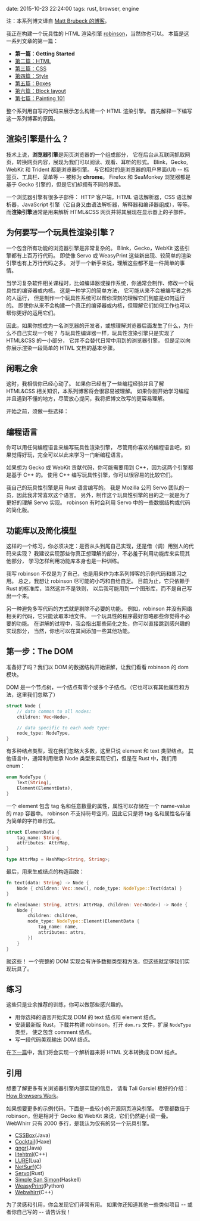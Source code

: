 date: 2015-10-23 22:24:00
tags: rust, browser, engine


注：本系列博文译自 [Matt Brubeck 的博客](http://limpet.net/mbrubeck/2014/08/08/toy-layout-engine-1.html)。

我正在构建一个玩具性的 HTML 渲染引擎 [robinson][]，当然你也可以。
本篇是这一系列文章的第一篇：

* **第一篇：Getting Started**
* [第二篇：HTML][html]
* [第三篇：CSS][css]
* [第四篇：Style][style]
* [第五篇：Boxes][boxes]
* [第六篇：Block layout][layout]
* [第七篇：Painting 101][painting]

[robinson]: https://github.com/mbrubeck/robinson
[html]: http://limpet.net/mbrubeck/2014/08/11/toy-layout-engine-2.html
[css]: http://limpet.net/mbrubeck/2014/08/13/toy-layout-engine-3-css.html
[style]: http://limpet.net/mbrubeck/2014/08/23/toy-layout-engine-4-style.html
[boxes]: http://limpet.net/mbrubeck/2014/09/08/toy-layout-engine-5-boxes.html
[layout]: http://limpet.net/mbrubeck/2014/09/17/toy-layout-engine-6-block.html
[painting]: http://limpet.net/mbrubeck/2014/11/05/toy-layout-engine-7-painting.html



整个系列用自写的代码来展示怎么构建一个 HTML 渲染引擎。
首先解释一下编写这一系列博客的原因。


## 渲染引擎是什么？

技术上说，**浏览器引擎**是网页浏览器的一个组成部分，
它在后台从互联网抓取网页，转换网页内容，展现为我们可以阅读、观看、耳听的形式。
Blink，Gecko, WebKit 和 Trident 都是浏览器引擎。
与它相对的是浏览器的用户界面(UI) -- 标签页、工具栏、菜单等 -- 被称为 **chrome**。
Firefox 和 SeaMonkey 浏览器都是基于 Gecko 引擎的，但是它们却拥有不同的界面。

一个浏览器引擎有很多子部件：
HTTP 客户端，HTML 语法解析器，CSS 语法解析器，JavaScript 引擎（它自身又由语法解析器，解释器和编译器组成），等等。
而**渲染引擎**通常是用来解析 HTML&CSS 网页并将其展现在显示器上的子部件。


## 为何要写一个玩具性渲染引擎？

一个包含所有功能的浏览器引擎是非常复杂的。
Blink，Gecko，WebKit 这些引擎都有上百万行代码。
即使像 Servo 或 WeasyPrint 这些新出现、较简单的渲染引擎也有上万行代码之多。
对于一个新手来说，理解这些都不是一件简单的事情。

当学习复杂软件相关课程时，比如编译器或操作系统，你通常会制作、修改一个玩具性的编译器或内核。
这是一种学习的简单方法，
它可能从来不会被编写者之外的人运行，
但是制作一个玩具性系统可以帮你深刻的理解它们到底是如何运行的。
即使你从来不会构建一个真正的编译器或内核，但理解它们如何工作也可以帮你更好的运用它们。

因此，如果你想成为一名浏览器的开发者，或想理解浏览器后面发生了什么，为什么不自己实现一个呢？
与玩具性编译器一样，玩具性渲染引擎只是实现了 HTML&CSS 的一小部分，
它并不会替代日常中用到的浏览器引擎，
但是足以向你展示渲染一段简单的 HTML 文档的基本步骤。


## 闲暇之余

这时，我相信你已经心动了。
如果你已经有了一些编程经验并且了解 HTML&CSS 相关知识，本系列博客将会很容易被理解。
如果你刚开始学习编程并且遇到不懂的地方，尽管放心提问，我将把博文改写的更容易理解。


开始之前，须做一些选择：

## 编程语言

你可以用任何编程语言来编写玩具性渲染引擎，
尽管用你喜欢的编程语言吧，如果觉得好玩，完全可以以此来学习一门新编程语言。

如果想为 Gecko 或 WebKit 贡献代码，你可能需要用到 C++，因为这两个引擎都是基于 C++ 的。
使用 C++ 编写玩具性引擎，你可以很容易的比较它们。

我自己的玩具性引擎是用 Rust 语言编写的。
我是 Mozilla 公司 Servo 团队的一员，因此我非常喜欢这个语言。
另外，制作这个玩具性引擎的目的之一就是为了更好的理解 Servo 实现。
robinson 有时会利用 Servo 中的一些数据结构或代码的简化版。


## 功能库以及简化模型

这样的一个练习，你必须决定：是否从头到尾自己实现，还是借（调）用别人的代码来实现？
我建议实现那些你真正想理解的部分，不必羞于利用功能库来实现其他部分，
学习怎样利用功能库本身也是一种训练。

我写 robinson 不仅是为了自己，也是用来作为本系列博客的示例代码和练习之用。
总之，我想让 robinson 尽可能的小巧和自给自足。
目前为止，它只依赖于 Rust 的标准库，当然这并不是铁则，
以后我可能用到一个图形库，而不是自己写出一个来。

另一种避免多写代码的方式就是剔除不必要的功能。
例如，robinson 并没有网络相关的代码，它只能读取本地文件。
一个玩具性的程序最好忽略那些你觉得不必要的功能。
在讲解的过程中，我会指出那些简化之处，你可以直接跳到感兴趣的实现部分，
当然，你也可以在其间添加一些其他功能。


## 第一步：The DOM

准备好了吗？我们以 DOM 的数据结构开始讲解，让我们看看 robinson 的 dom 模块。

DOM 是一个节点树，一个结点有零个或多个子结点。（它也可以有其他属性和方法，这里我们忽略了）

```rust
struct Node {
    // data common to all nodes:
    children: Vec<Node>,

    // data specific to each node type:
    node_type: NodeType,
}
```

有多种结点类型，现在我们忽略大多数，这里只说 element 和 text 类型结点。
其他语言中，通常利用继承 Node 类型来实现它们，但是在 Rust 中，我们用 enum：

```rust
enum NodeType {
    Text(String),
    Element(ElementData),
}
```

一个 element 包含 tag 名和任意数量的属性，属性可以存储在一个 name-value 的 map 容器中。
robinson 不支持符号空间，因此它只是将 tag 名和属性名存储为简单的字符串形式。

```rust
struct ElementData {
    tag_name: String,
    attributes: AttrMap,
}

type AttrMap = HashMap<String, String>;
```

最后，用来生成结点的构造函数：

```rust
fn text(data: String) -> Node {
    Node { children: Vec::new(), node_type: NodeType::Text(data) }
}

fn elem(name: String, attrs: AttrMap, children: Vec<Node>) -> Node {
    Node {
        children: children,
        node_type: NodeType::Element(ElementData {
            tag_name: name,
            attributes: attrs,
        })
    }
}
```

就这些！
一个完整的 DOM 实现会有许多数据类型和方法，但这些就足够我们实现玩具了。


## 练习

这些只是业余推荐的训练，你可以做那些感兴趣的。

* 用你选择的语言开始实现 DOM 的 text 结点和 element 结点。
* 安装最新版 Rust，下载并构建 robinson。打开 `dom.rs` 文件，扩展 `NodeType` 类型，
  使之包含 comment 结点。
* 写一段代码美观输出 DOM 结点。

在[下一篇][html]中，我们将会实现一个解析器来将 HTML 文本转换成 DOM 结点。


## 引用

想要了解更多有关浏览器引擎内部实现的信息，
请看 Tali Garsiel 极好的介绍：[How Browsers Work](http://www.html5rocks.com/en/tutorials/internals/howbrowserswork/)。


如果想要更多的示例代码，下面是一些较小的开源网页渲染引擎。
尽管都数倍于 robinson，但是相对于 Gecko 和 WebKit 来说，它们仍然是小菜一叠。
WebWhirr 只有 2000 多行，是我认为仅有的另一个玩具引擎。

* [CSSBox](https://github.com/philborlin/CSSBox)(Java)
* [Cocktail](https://github.com/silexlabs/Cocktail)(Haxe)
* [gngr](https://gngr.info/)(Java)
* [litehtml](https://github.com/tordex/litehtml)(C++)
* [LURE](https://github.com/admin36/LURE)(Lua)
* [NetSurf](http://www.netsurf-browser.org/)(C)
* [Servo](https://github.com/servo/servo/)(Rust)
* [Simple San Simon](http://hsbrowser.wordpress.com/3s-functional-web-browser/)(Haskell)
* [WeasyPrint](https://github.com/Kozea/WeasyPrint)(Python)
* [Webwhirr](https://github.com/reesmichael1/WebWhirr)(C++)

为了灵感和引用，你会发现它们非常有用。
如果你还知道其他一些类似项目 -- 或者你自己写的 -- 请告诉我！
